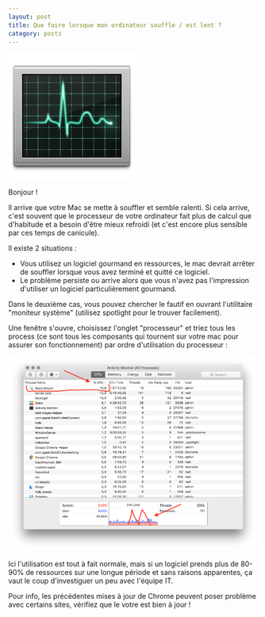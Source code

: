 ```yaml
---
layout: post
title: Que faire lorsque mon ordinateur souffle / est lent ?
category: posts
---
```


![Wifi-icon](/images/Activity-Monitor-icon.png)


Bonjour !

Il arrive que votre Mac se mette à souffler et semble ralenti.
Si cela arrive, c'est souvent que le processeur de votre ordinateur fait plus de calcul que d'habitude et a besoin d'être mieux refroidi (et c'est encore plus sensible par ces temps de canicule).

Il existe 2 situations :

- Vous utilisez un logiciel gourmand en ressources, le mac devrait arrêter de souffler lorsque vous avez terminé et quitté ce logiciel.
- Le problème persiste ou arrive alors que vous n'avez pas l'impression d'utiliser un logiciel particulièrement gourmand.

Dans le deuxième cas, vous pouvez chercher le fautif en ouvrant l'utilitaire "moniteur système" (utilisez spotlight pour le trouver facilement).

Une fenêtre s'ouvre, choisissez l'onglet "processeur" et triez tous les process (ce sont tous les composants qui tournent sur votre mac pour assurer son fonctionnement) par ordre d'utilisation du processeur :

![Activity-monitor](/images/activity-monitor.png)

Ici l'utilisation est tout à fait normale, mais si un logiciel prends plus de 80-90% de ressources sur une longue période et sans raisons apparentes, ça vaut le coup d'investiguer un peu avec l'équipe IT.

Pour info, les précédentes mises à jour de Chrome peuvent poser problème avec certains sites, vérifiez que le votre est bien à jour !
